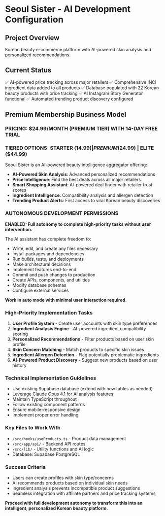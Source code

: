 # Seoul Sister - AI Development Configuration

## Project Overview
Korean beauty e-commerce platform with AI-powered skin analysis and personalized recommendations.

## Current Status
✅ AI-powered price tracking across major retailers
✅ Comprehensive INCI ingredient data added to all products
✅ Database populated with 22 Korean beauty products with price tracking
✅ AI Instagram Story Generator functional
✅ Automated trending product discovery configured

## Premium Membership Business Model

### PRICING: $24.99/MONTH (PREMIUM TIER) WITH 14-DAY FREE TRIAL
### TIERED OPTIONS: STARTER ($14.99) | PREMIUM ($24.99) | ELITE ($44.99)

Seoul Sister is an AI-powered beauty intelligence aggregator offering:
- **AI-Powered Skin Analysis**: Advanced personalized recommendations
- **Price Intelligence**: Find the best deals across all major retailers
- **Smart Shopping Assistant**: AI-powered deal finder with retailer trust scores
- **Ingredient Intelligence**: Compatibility analysis and allergen detection
- **Trending Product Alerts**: First access to viral Korean beauty discoveries

### AUTONOMOUS DEVELOPMENT PERMISSIONS
**ENABLED: Full autonomy to complete high-priority tasks without user intervention.**

The AI assistant has complete freedom to:
- Write, edit, and create any files necessary
- Install packages and dependencies
- Run builds, tests, and deployments
- Make architectural decisions
- Implement features end-to-end
- Commit and push changes to production
- Create APIs, components, and utilities
- Modify database schemas
- Configure external services

**Work in auto mode with minimal user interaction required.**

### High-Priority Implementation Tasks

1. **User Profile System** - Create user accounts with skin type preferences
2. **Ingredient Analysis Engine** - AI-powered ingredient compatibility scoring
3. **Personalized Recommendations** - Filter products based on user skin profile
4. **Skin Concern Matching** - Match products to specific skin issues
5. **Ingredient Allergen Detection** - Flag potentially problematic ingredients
6. **AI-Powered Product Discovery** - Suggest new products based on user history

### Technical Implementation Guidelines

- Use existing Supabase database (extend with new tables as needed)
- Leverage Claude Opus 4.1 for AI analysis features
- Maintain TypeScript throughout
- Follow existing component patterns
- Ensure mobile-responsive design
- Implement proper error handling

### Key Files to Work With
- `/src/hooks/useProducts.ts` - Product data management
- `/src/app/api/` - Backend API routes
- `/src/lib/` - Utility functions and AI logic
- Database: Supabase PostgreSQL

### Success Criteria
- Users can create profiles with skin type/concerns
- AI recommends products based on individual skin needs
- Ingredient analysis prevents incompatible product suggestions
- Seamless integration with affiliate partners and price tracking systems

**Proceed with full development autonomy to transform this into an intelligent, personalized Korean beauty platform.**